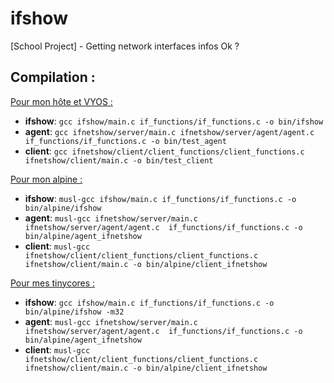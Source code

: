 # ifshow
[School Project] - Getting network interfaces infos
Ok ?


## Compilation :
<u>Pour mon hôte et VYOS :</u>
- **ifshow**:   ``gcc ifshow/main.c if_functions/if_functions.c -o bin/ifshow``
- **agent**:   ``gcc ifnetshow/server/main.c ifnetshow/server/agent/agent.c  if_functions/if_functions.c -o bin/test_agent``
- **client**:   ``gcc ifnetshow/client/client_functions/client_functions.c ifnetshow/client/main.c -o bin/test_client``

<u>Pour mon alpine :</u>
- **ifshow**:   ``musl-gcc ifshow/main.c if_functions/if_functions.c -o bin/alpine/ifshow``
- **agent**:   ``musl-gcc ifnetshow/server/main.c ifnetshow/server/agent/agent.c  if_functions/if_functions.c -o bin/alpine/agent_ifnetshow``
- **client**:   ``musl-gcc ifnetshow/client/client_functions/client_functions.c ifnetshow/client/main.c -o bin/alpine/client_ifnetshow``

<u>Pour mes tinycores :</u>
- **ifshow**:   ``gcc ifshow/main.c if_functions/if_functions.c -o bin/alpine/ifshow -m32``
- **agent**:   ``musl-gcc ifnetshow/server/main.c ifnetshow/server/agent/agent.c  if_functions/if_functions.c -o bin/alpine/agent_ifnetshow``
- **client**:   ``musl-gcc ifnetshow/client/client_functions/client_functions.c ifnetshow/client/main.c -o bin/alpine/client_ifnetshow``
